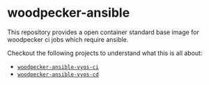 # woodpecker-ansible

This repository provides a open container standard base image for woodpecker ci jobs which require ansible.

Checkout the following projects to understand what this is all about:

- [`woodpecker-ansible-vyos-ci`](https://github.com/secshellnet/woodpecker-ansible-vyos-ci)
- [`woodpecker-ansible-vyos-cd`](https://github.com/secshellnet/woodpecker-ansible-vyos-cd)
